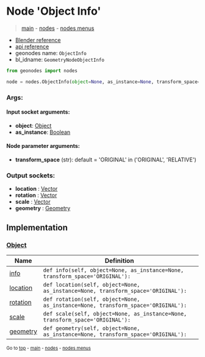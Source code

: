 # Node 'Object Info'

> [main](../structure.md) - [nodes](nodes.md) - [nodes menus](nodes_menus.md)

- [Blender reference](https://docs.blender.org/manual/en/latest/modeling/geometry_nodes/input/object_info.html)
- [api reference](https://docs.blender.org/api/current/bpy.types.GeometryNodeObjectInfo.html)
- geonodes name: `ObjectInfo`
- bl_idname: `GeometryNodeObjectInfo`

```python
from geonodes import nodes

node = nodes.ObjectInfo(object=None, as_instance=None, transform_space='ORIGINAL')
```

### Args:

#### Input socket arguments:

- **object**: [Object](Object.md)
- **as_instance**: [Boolean](Boolean.md)

#### Node parameter arguments:

- **transform_space** (str): default = 'ORIGINAL' in ('ORIGINAL', 'RELATIVE')

### Output sockets:

- **location** : [Vector](Vector.md)
- **rotation** : [Vector](Vector.md)
- **scale** : [Vector](Vector.md)
- **geometry** : [Geometry](Geometry.md)

## Implementation

### [Object](Object.md)

| Name | Definition |
|------|------------|
 | [info](Object.md#info) | `def info(self, object=None, as_instance=None, transform_space='ORIGINAL'):` |
 | [location](Object.md#location) | `def location(self, object=None, as_instance=None, transform_space='ORIGINAL'):` |
 | [rotation](Object.md#rotation) | `def rotation(self, object=None, as_instance=None, transform_space='ORIGINAL'):` |
 | [scale](Object.md#scale) | `def scale(self, object=None, as_instance=None, transform_space='ORIGINAL'):` |
 | [geometry](Object.md#geometry) | `def geometry(self, object=None, as_instance=None, transform_space='ORIGINAL'):` |

<sub>Go to [top](#node-{wnode.bnode.name}) - [main](../structure.md) - [nodes](nodes.md) - [nodes menus](nodes_menus.md)</sub>

